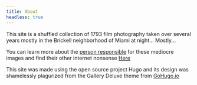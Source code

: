 ```yaml
---
title: About
headless: true
---
```


This site is a shuffled collection of 1793 film photography taken over several years mostly in the Brickell neighborhood of Miami at night... Mostly...


You can learn more about the [person responsible](https://rob.rip) for these mediocre images and find their other internet nonsense [Here](fullstack.lol)


This site was made using the open source project Hugo and its design was shamelessly plagurized from the Gallery Deluxe theme from [GoHugo.io](https://gohugo.io)
